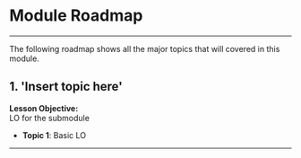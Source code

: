 # Module Roadmap

---

The following roadmap shows all the major topics that will covered in this module.

## **1. 'Insert topic here'**
**Lesson Objective:**  
LO for the submodule

- **Topic 1**: Basic LO

---
